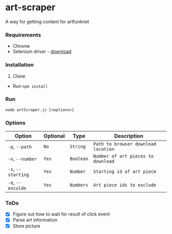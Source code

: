 # art-scraper
A way for getting content for artfunknet

### Requirements

* Chrome
* Selenium driver - [download](https://sites.google.com/a/chromium.org/chromedriver/downloads)

### Installation

1. Clone
* Run `npm install`

### Run

`node artScraper.js [<options>]`

### Options

Option            | Optional     | Type     | Description
---               | ---          | ---      | ---
`-p`, `--path`    | `No`         | `String` | `Path to browser download location`
`-n`, `--number`  | `Yes`        | `Boolean`| `Number of art pieces to download`
`-s`, `--starting`| `Yes`        | `Number` | `Starting id of art piece`
`-e`, `--exculde` | `Yes`        | `Numbers`| `Art piece ids to exclude`

### ToDo

- [x] Figure out how to wait for result of click event
- [x] Parse art information
- [x] Store picture
